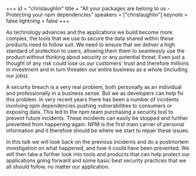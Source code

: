 ﻿+++
id = "chrislaughlin"
title = "All your packages are belong to us - Protecting your npm dependencies"
speakers = ["chrislaughlin"]
keynote = false
lightning = false
+++

As technology advances and the applications we build become more complex, the tools that we use to secure the data shared within these products need to follow suit. We need to ensure that we deliver a high standard of protection to users, allowing them them to seamlessly use the product without thinking about security or any potential threat. Even just a thought of any risk could lose us our customers’ trust and therefore millions in investment and in turn threaten our entire business as a whole (including our jobs). 

A security breach is a very real problem, both personally as an individual and professionally in a business sense. But we as developers can help fix this problem. In very recent years there has been a number of incidents involving npm dependencies pushing vulnerabilities to consumers or exposing data. This led to the npm team purchasing a security tool to prevent future incidents. These incidents can easily be stopped and further prevented from happening again.  NPM is the first main carrier of personal information and it therefore should be where we start to repair these issues. 

In this talk we will look back on the previous incidents and do a postmortem investigation on what happened, and how it could have been prevented. We will then take a further look into tools and products that can help protect our applications going forward and some basic best security practices that we all should follow, no matter our application.
